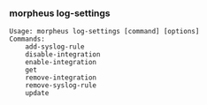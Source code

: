 ### morpheus log-settings

```
Usage: morpheus log-settings [command] [options]
Commands:
	add-syslog-rule
	disable-integration
	enable-integration
	get
	remove-integration
	remove-syslog-rule
	update
```

